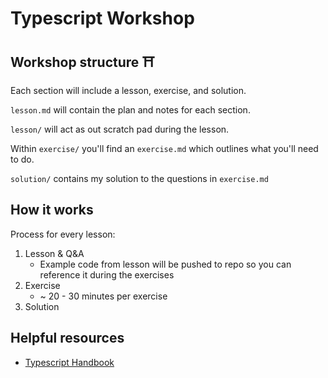 # Typescript Workshop

## Workshop structure ⛩

Each section will include a lesson, exercise, and solution.

`lesson.md` will contain the plan and notes for each section.

`lesson/` will act as out scratch pad during the lesson.

Within `exercise/` you'll find an `exercise.md` which outlines what you'll need to do.

`solution/` contains my solution to the questions in `exercise.md`

## How it works

Process for every lesson:

1. Lesson & Q&A
   - Example code from lesson will be pushed to repo so you can reference it during the exercises
2. Exercise
   - ~ 20 - 30 minutes per exercise
3. Solution

## Helpful resources

- [Typescript Handbook](https://www.typescriptlang.org/docs/handbook/basic-types.html)
